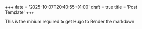 +++
date = '2025-10-07T20:40:55+01:00'
draft = true
title = 'Post Template'
+++

This is the minium required to get Hugo to Render the markdown